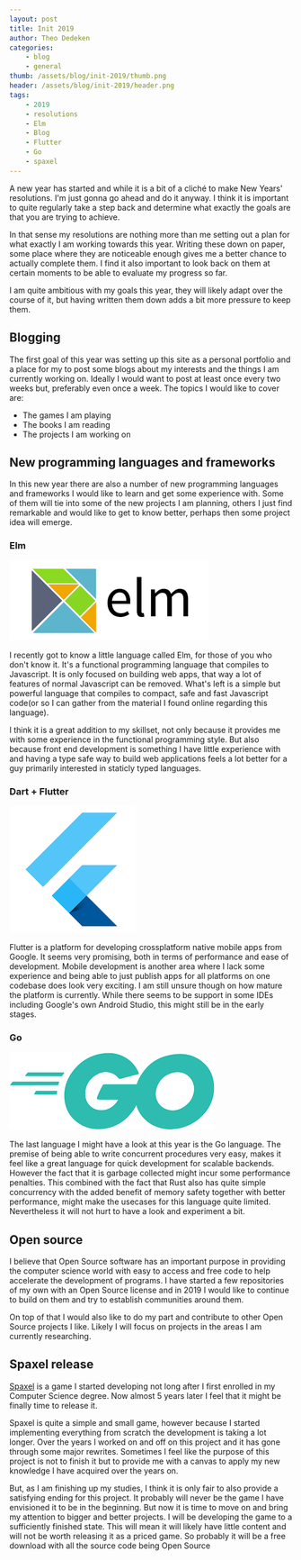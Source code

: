 ```yaml
---
layout: post
title: Init 2019
author: Theo Dedeken
categories: 
    - blog
    - general
thumb: /assets/blog/init-2019/thumb.png
header: /assets/blog/init-2019/header.png
tags: 
    - 2019
    - resolutions
    - Elm
    - Blog
    - Flutter
    - Go
    - spaxel
---
```


A new year has started and while it is a bit of a cliché to make New Years' resolutions. I'm just gonna go ahead and do it anyway. I think it is important to quite regularly take a step back and determine what exactly the goals are that you are trying to achieve. 

In that sense my resolutions are nothing more than me setting out a plan for what exactly I am working towards this year. Writing these down on paper, some place where they are noticeable enough gives me a better chance to actually complete them. I find it also important to look back on them at certain moments to be able to evaluate my progress so far.

I am quite ambitious with my goals this year, they will likely adapt over the course of it, but having written them down adds a bit more pressure to keep them.

## Blogging
The first goal of this year was setting up this site as a personal portfolio and a place for my to post some blogs about my interests and the things I am currently working on. Ideally I would want to post at least once every two weeks but, preferably even once a week. The topics I would like to cover are:

* The games I am playing
* The books I am reading
* The projects I am working on

## New programming languages and frameworks
In this new year there are also a number of new programming languages and frameworks I would like to learn and get some experience with. Some of them will tie into some of the new projects I am planning, others I just find remarkable and would like to get to know better, perhaps then some project idea will emerge. 

### Elm
![Elm](/assets/blog/init-2019/elm.png)

I recently got to know a little language called Elm, for those of you who don't know it. It's a functional programming language that compiles to Javascript. It is only focused on building web apps, that way a lot of features of normal Javascript can be removed. What's left is a simple but powerful language that compiles to compact, safe and fast Javascript code(or so I can gather from the material I found online regarding this language). 

I think it is a great addition to my skillset, not only because it provides me with some experience in the functional programming style. But also because front end development is something I have little experience with and having a type safe way to build web applications feels a lot better for a guy primarily interested in staticly typed languages.

### Dart + Flutter
![Flutter](/assets/blog/init-2019/flutter.png)

Flutter is a platform for developing crossplatform native mobile apps from Google. It seems very promising, both in terms of performance and ease of development. Mobile development is another area where I lack some experience and being able to just publish apps for all platforms on one codebase does look very exciting. I am still unsure though on how mature the platform is currently. While there seems to be support in some IDEs including Google's own Android Studio, this might still be in the early stages.

### Go
![Go](/assets/blog/init-2019/go.png)

The last language I might have a look at this year is the Go language. The premise of being able to write concurrent procedures very easy, makes it feel like a great language for quick development for scalable backends. However the fact that it is garbage collected might incur some performance penalties. This combined with the fact that Rust also has quite simple concurrency with the added benefit of memory safety together with better performance, might make the usecases for this language quite limited. Nevertheless it will not hurt to have a look and experiment a bit.

## Open source
I believe that Open Source software has an important purpose in providing the computer science world with easy to access and free code to help accelerate the development of programs. I have started a few repositories of my own with an Open Source license and in 2019 I would like to continue to build on them and try to establish communities around them. 

On top of that I would also like to do my part and contribute to other Open Source projects I like. Likely I will focus on projects in the areas I am currently researching.

## Spaxel release
[Spaxel](/projects/spaxel) is a game I started developing not long after I first enrolled in my Computer Science degree. Now almost 5 years later I feel that it might be finally time to release it. 

Spaxel is quite a simple and small game, however because I started implementing everything from scratch the development is taking a lot longer. Over the years I worked on and off on this project and it has gone through some major rewrites. Sometimes I feel like the purpose of this project is not to finish it but to provide me with a canvas to apply my new knowledge I have acquired over the years on. 

But, as I am finishing up my studies, I think it is only fair to also provide a satisfying ending for this project. It probably will never be the game I have envisioned it to be in the beginning. But now it is time to move on and bring my attention to bigger and better projects. I will be developing the game to a sufficiently finished state. This will mean it will likely have little content and will not be worth releasing it as a priced game. So probably it will be a free download with all the source code being Open Source 


